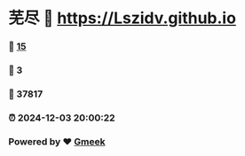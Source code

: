 # 芜尽 :link: https://Lszidv.github.io 
### :page_facing_up: [15](https://Lszidv.github.io/tag.html) 
### :speech_balloon: 3 
### :hibiscus: 37817 
### :alarm_clock: 2024-12-03 20:00:22 
### Powered by :heart: [Gmeek](https://github.com/Meekdai/Gmeek)
